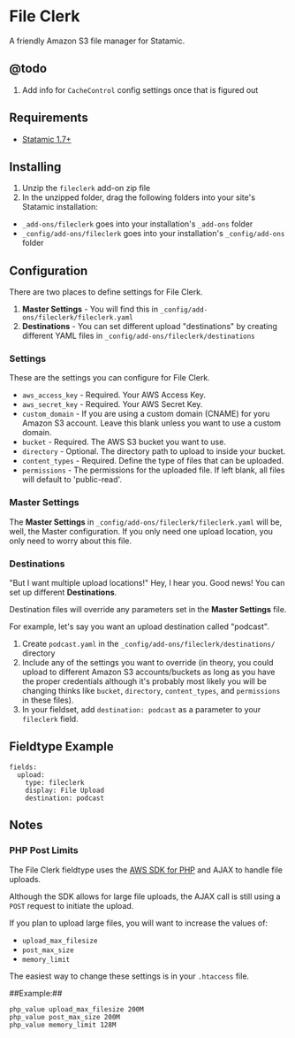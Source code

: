 # File Clerk
A friendly Amazon S3 file manager for Statamic.

## @todo
1. Add info for `CacheControl` config settings once that is figured out

## Requirements
- [Statamic 1.7+](http://statamic.com/ "Statamic")

## Installing
1. Unzip the `fileclerk` add-on zip file
2. In the unzipped folder, drag the following folders into your site's Statamic installation:

- `_add-ons/fileclerk` goes into your installation's `_add-ons` folder
- `_config/add-ons/fileclerk` goes into your installation's `_config/add-ons` folder

## Configuration
There are two places to define settings for File Clerk.

1. **Master Settings** - You will find this in `_config/add-ons/fileclerk/fileclerk.yaml`
2. **Destinations** - You can set different upload "destinations" by creating different YAML files in `_config/add-ons/fileclerk/destinations`

### Settings
These are the settings you can configure for File Clerk.

- `aws_access_key` - Required. Your AWS Access Key.
- `aws_secret_key` - Required. Your AWS Secret Key.
- `custom_domain` - If you are using a custom domain (CNAME) for yoru Amazon S3 account. Leave this blank unless you want to use a custom domain.
- `bucket` - Required. The AWS S3 bucket you want to use.
- `directory` - Optional. The directory path to upload to inside your bucket.
- `content_types` - Required. Define the type of files that can be uploaded.
- `permissions` - The permissions for the uploaded file. If left blank, all files will default to 'public-read'.

### Master Settings
The **Master Settings** in `_config/add-ons/fileclerk/fileclerk.yaml` will be, well, the Master configuration. If you only need one upload location, you only need to worry about this file.

### Destinations
"But I want multiple upload locations!" Hey, I hear you. Good news! You can set up different **Destinations**.

Destination files will override any parameters set in the **Master Settings** file.

For example, let's say you want an upload destination called "podcast".

1. Create `podcast.yaml` in the `_config/add-ons/fileclerk/destinations/` directory
2. Include any of the settings you want to override (in theory, you could upload to different Amazon S3 accounts/buckets as long as you have the proper credentials although it's probably most likely you will be changing thinks like `bucket`, `directory`, `content_types`, and `permissions` in these files).
3. In your fieldset, add `destination: podcast` as a parameter to your `fileclerk` field.

## Fieldtype Example
```
fields:
  upload:
    type: fileclerk
    display: File Upload
    destination: podcast
```

## Notes

### PHP Post Limits

The File Clerk fieldtype uses the [AWS SDK for PHP](https://github.com/aws/aws-sdk-php "AWS SDK for PHP") and AJAX to handle file uploads.

Although the SDK allows for large file uploads, the AJAX call is still using a `POST` request to initiate the upload.

If you plan to upload large files, you will want to increase the values of:

- `upload_max_filesize`
- `post_max_size`
- `memory_limit`

The easiest way to change these settings is in your `.htaccess` file.

##Example:##

```
php_value upload_max_filesize 200M
php_value post_max_size 200M
php_value memory_limit 128M
```

